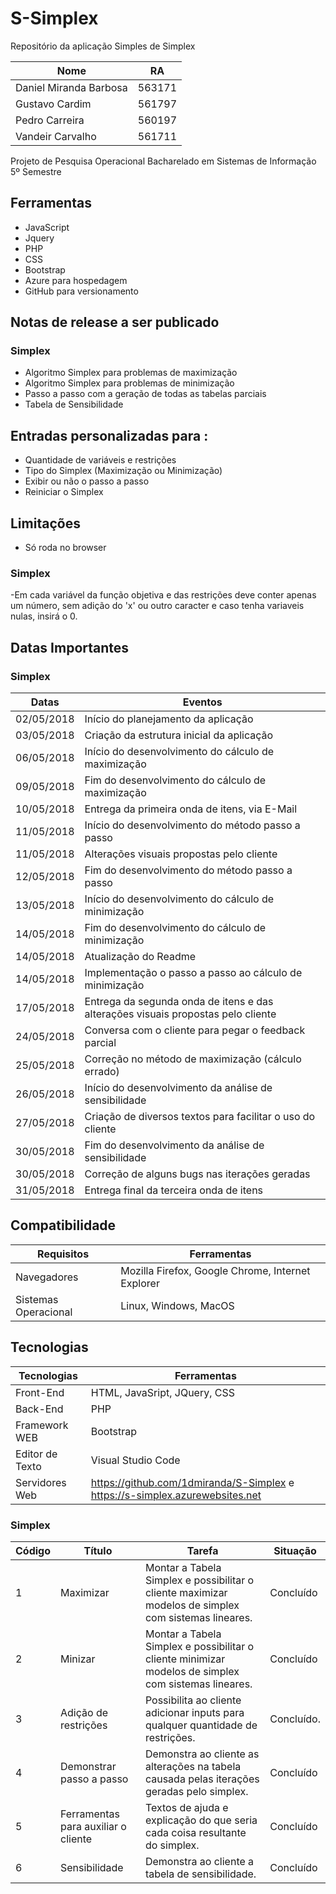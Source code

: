 # S-Simplex
Repositório da aplicação Simples de Simplex

Nome        |RA
---------------------------  |--------
Daniel Miranda Barbosa  | 563171
Gustavo Cardim  | 561797
Pedro Carreira  | 560197
Vandeir Carvalho  | 561711

Projeto de Pesquisa Operacional
Bacharelado em Sistemas de Informação 5º Semestre


## Ferramentas
- JavaScript
- Jquery
- PHP
- CSS
- Bootstrap
- Azure para hospedagem
- GitHub para versionamento

## Notas de release a ser publicado 

### Simplex
- Algoritmo Simplex para problemas de maximização
- Algoritmo Simplex para problemas de minimização
- Passo a passo com a geração de todas as tabelas parciais
- Tabela de Sensibilidade

## Entradas personalizadas para :

- Quantidade de variáveis e restrições
- Tipo do Simplex (Maximização ou Minimização)
- Exibir ou não o passo a passo
- Reiniciar o Simplex

## Limitações

- Só roda no browser

### Simplex

-Em cada variável da função objetiva e das restrições deve conter apenas um número,
sem adição do 'x' ou outro caracter e caso tenha variaveis nulas, insirá o 0.

## Datas Importantes
### Simplex

Datas | Eventos
----- | -------
02/05/2018  | Início do planejamento da aplicação
03/05/2018  | Criação da estrutura inicial da aplicação
06/05/2018  | Início do desenvolvimento do cálculo de maximização
09/05/2018  | Fim do desenvolvimento do cálculo de maximização
10/05/2018  | Entrega da primeira onda de itens, via E-Mail
11/05/2018  | Início do desenvolvimento do método passo a passo
11/05/2018  | Alterações visuais propostas pelo cliente
12/05/2018  | Fim do desenvolvimento do método passo a passo
13/05/2018  | Início do desenvolvimento do cálculo de minimização
14/05/2018  | Fim do desenvolvimento do cálculo de minimização
14/05/2018  | Atualização do Readme
14/05/2018  | Implementação o passo a passo ao cálculo de minimização
17/05/2018  | Entrega da segunda onda de itens e das alterações visuais propostas pelo cliente
24/05/2018  | Conversa com o cliente para pegar o feedback parcial
25/05/2018  | Correção no método de maximização (cálculo errado)
26/05/2018  | Início do desenvolvimento da análise de sensibilidade
27/05/2018  | Criação de diversos textos para facilitar o uso do cliente
30/05/2018  | Fim do desenvolvimento da análise de sensibilidade
30/05/2018  | Correção de alguns bugs nas iterações geradas
31/05/2018  | Entrega final da terceira onda de itens

## Compatibilidade

Requisitos  | Ferramentas
----------  | -----------
Navegadores | Mozilla Firefox, Google Chrome, Internet Explorer
Sistemas Operacional  | Linux, Windows, MacOS

## Tecnologias

Tecnologias | Ferramentas
----------- | -----------
Front-End | HTML, JavaSript, JQuery, CSS
Back-End  | PHP
Framework WEB | Bootstrap
Editor de Texto | Visual Studio Code
Servidores Web  | https://github.com/1dmiranda/S-Simplex e https://s-simplex.azurewebsites.net

### Simplex

Código  | Título  | Tarefa  | Situação
------  | ------  | ------  | -------
1 | Maximizar | Montar a Tabela Simplex e possibilitar o cliente maximizar modelos de simplex com sistemas lineares.  | Concluído
2 | Minizar | Montar a Tabela Simplex e possibilitar o cliente minimizar modelos de simplex com sistemas lineares.  | Concluído
3 | Adição de restrições  | Possibilita ao cliente adicionar inputs para qualquer quantidade de restrições. | Concluído.
4 | Demonstrar passo a passo  | Demonstra ao cliente as alterações na tabela causada pelas iterações geradas pelo simplex. | Concluído
5 | Ferramentas para auxiliar o cliente | Textos de ajuda e explicação do que seria cada coisa resultante do simplex. | Concluído
6 | Sensibilidade | Demonstra ao cliente a tabela de sensibilidade. | Concluído










